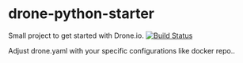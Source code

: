 # drone-python-starter
Small project to get started with Drone.io.
[![Build Status](https://cloud.drone.io/api/badges/gnogueira7/drone-python-starter/status.svg)](https://cloud.drone.io/gnogueira7/drone-python-starter)

Adjust drone.yaml with your specific configurations like docker repo..


